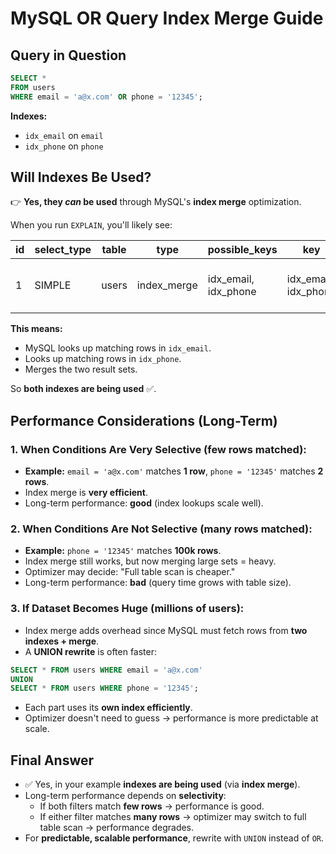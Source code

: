 # MySQL OR Query Index Merge Guide

## Query in Question

```sql
SELECT * 
FROM users 
WHERE email = 'a@x.com' OR phone = '12345';
```

**Indexes:**
* `idx_email` on `email`
* `idx_phone` on `phone`

## Will Indexes Be Used?

👉 **Yes, they *can* be used** through MySQL's **index merge** optimization.

When you run `EXPLAIN`, you'll likely see:

| id | select_type | table | type | possible_keys | key | rows | Extra |
|----|-------------|-------|------|---------------|-----|------|-------|
| 1 | SIMPLE | users | index_merge | idx_email, idx_phone | idx_email, idx_phone | 2 | Using union(idx_email, idx_phone); Using where |

**This means:**
* MySQL looks up matching rows in `idx_email`.
* Looks up matching rows in `idx_phone`.
* Merges the two result sets.

So **both indexes are being used** ✅.

## Performance Considerations (Long-Term)

### 1. When Conditions Are Very Selective (few rows matched):
* **Example:** `email = 'a@x.com'` matches **1 row**, `phone = '12345'` matches **2 rows**.
* Index merge is **very efficient**.
* Long-term performance: **good** (index lookups scale well).

### 2. When Conditions Are Not Selective (many rows matched):
* **Example:** `phone = '12345'` matches **100k rows**.
* Index merge still works, but now merging large sets = heavy.
* Optimizer may decide: "Full table scan is cheaper."
* Long-term performance: **bad** (query time grows with table size).

### 3. If Dataset Becomes Huge (millions of users):
* Index merge adds overhead since MySQL must fetch rows from **two indexes + merge**.
* A **UNION rewrite** is often faster:

```sql
SELECT * FROM users WHERE email = 'a@x.com'
UNION
SELECT * FROM users WHERE phone = '12345';
```

* Each part uses its **own index efficiently**.
* Optimizer doesn't need to guess → performance is more predictable at scale.

## Final Answer

* ✅ Yes, in your example **indexes are being used** (via **index merge**).
* Long-term performance depends on **selectivity**:
   * If both filters match **few rows** → performance is good.
   * If either filter matches **many rows** → optimizer may switch to full table scan → performance degrades.
* For **predictable, scalable performance**, rewrite with `UNION` instead of `OR`.